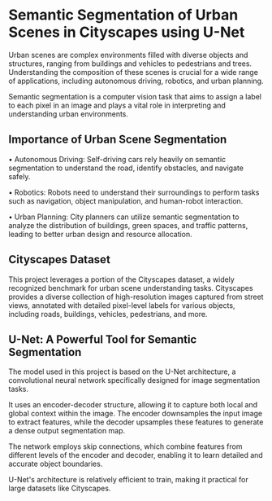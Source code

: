 # Semantic Segmentation of Urban Scenes in Cityscapes using U-Net

Urban scenes are complex environments filled with diverse objects and structures, ranging from buildings and vehicles to pedestrians and trees. Understanding the
composition of these scenes is crucial for a wide range of applications, including autonomous driving, robotics, and urban planning.

Semantic segmentation is a computer vision task that aims to assign a label to each pixel in an image and plays a vital role in interpreting and understanding urban environments.

## Importance of Urban Scene Segmentation

• Autonomous Driving: Self-driving cars rely heavily on semantic segmentation to understand the road, identify obstacles, and navigate safely.

• Robotics: Robots need to understand their surroundings to perform tasks such as navigation, object manipulation, and human-robot interaction.

• Urban Planning: City planners can utilize semantic segmentation to analyze the distribution of buildings, green spaces, and traffic patterns, leading to better urban design and resource allocation.

## Cityscapes Dataset

This project leverages a portion of the Cityscapes dataset, a widely recognized benchmark for urban scene understanding tasks. Cityscapes provides a diverse collection of high-resolution images captured from street views, annotated with detailed pixel-level labels for various objects, including roads, buildings, vehicles, pedestrians, and more.

## U-Net: A Powerful Tool for Semantic Segmentation

The model used in this project is based on the U-Net architecture, a convolutional neural network specifically designed for image segmentation tasks.

It uses an encoder-decoder structure, allowing it to capture both local and global context within the image. The encoder downsamples the input image to extract features, while the decoder upsamples these features to generate a dense output segmentation map.

The network employs skip connections, which combine features from different levels of the encoder and decoder, enabling it to learn detailed and accurate object boundaries. 

U-Net's architecture is relatively efficient to train, making it practical for large datasets like Cityscapes.
